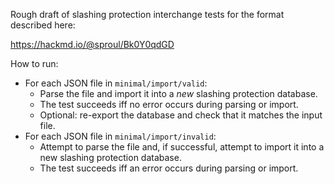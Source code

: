 Rough draft of slashing protection interchange tests for the format described here:

https://hackmd.io/@sproul/Bk0Y0qdGD

How to run:

* For each JSON file in `minimal/import/valid`:
    * Parse the file and import it into a _new_ slashing protection database.
    * The test succeeds iff no error occurs during parsing or import.
    * Optional: re-export the database and check that it matches the input file.
* For each JSON file in `minimal/import/invalid`:
    * Attempt to parse the file and, if successful, attempt to import it into a new slashing
      protection database.
    * The test succeeds iff an error occurs during parsing or import.
